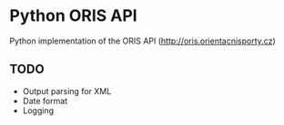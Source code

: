 Python ORIS API
===============

Python implementation of the ORIS API (http://oris.orientacnisporty.cz)


TODO
----

- Output parsing for XML
- Date format
- Logging
